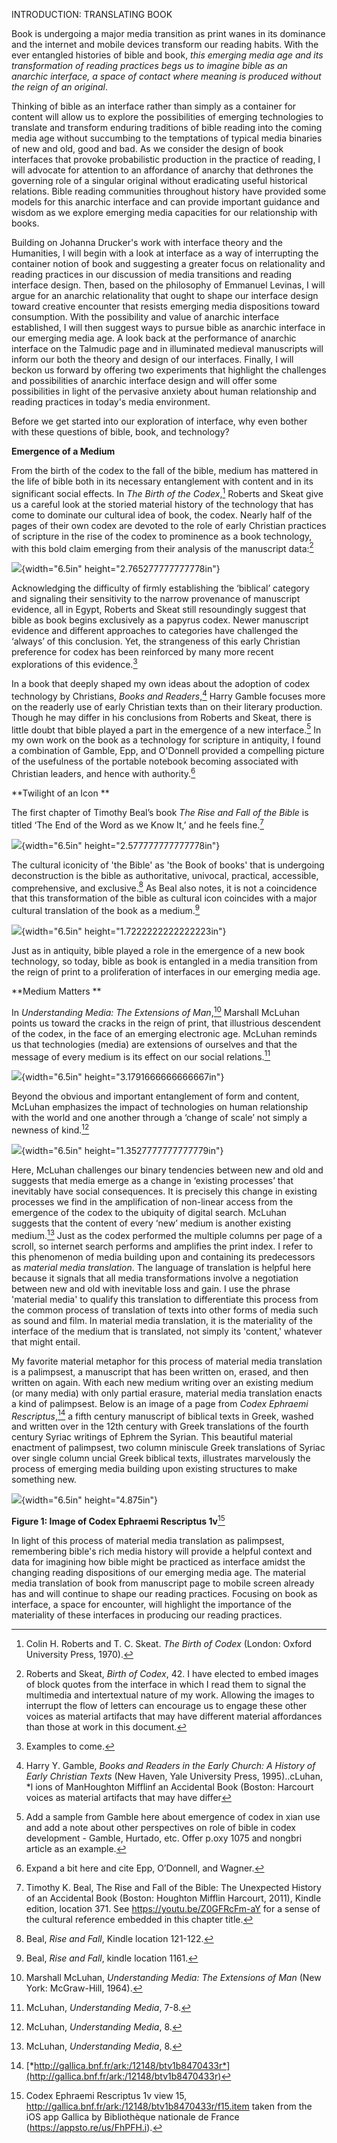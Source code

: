 INTRODUCTION: TRANSLATING BOOK

Book is undergoing a major media transition as print wanes in its
dominance and the internet and mobile devices transform our reading
habits. With the ever entangled histories of bible and book, *this
emerging media age and its transformation of reading practices begs us
to imagine bible as an anarchic interface, a space of contact where
meaning is produced without the reign of an original*.

Thinking of bible as an interface rather than simply as a container for
content will allow us to explore the possibilities of emerging
technologies to translate and transform enduring traditions of bible
reading into the coming media age without succumbing to the temptations
of typical media binaries of new and old, good and bad. As we consider
the design of book interfaces that provoke probabilistic production in
the practice of reading, I will advocate for attention to an affordance
of anarchy that dethrones the governing role of a singular original
without eradicating useful historical relations. Bible reading
communities throughout history have provided some models for this
anarchic interface and can provide important guidance and wisdom as we
explore emerging media capacities for our relationship with books.

Building on Johanna Drucker's work with interface theory and the
Humanities, I will begin with a look at interface as a way of
interrupting the container notion of book and suggesting a greater focus
on relationality and reading practices in our discussion of media
transitions and reading interface design. Then, based on the philosophy
of Emmanuel Levinas, I will argue for an anarchic relationality that
ought to shape our interface design toward creative encounter that
resists emerging media dispositions toward consumption. With the
possibility and value of anarchic interface established, I will then
suggest ways to pursue bible as anarchic interface in our emerging media
age. A look back at the performance of anarchic interface on the
Talmudic page and in illuminated medieval manuscripts will inform our
both the theory and design of our interfaces. Finally, I will beckon us
forward by offering two experiments that highlight the challenges and
possibilities of anarchic interface design and will offer some
possibilities in light of the pervasive anxiety about human relationship
and reading practices in today's media environment.

Before we get started into our exploration of interface, why even bother
with these questions of bible, book, and technology?

**Emergence of a Medium**

From the birth of the codex to the fall of the bible, medium has
mattered in the life of bible both in its necessary entanglement with
content and in its significant social effects. In *The Birth of the
Codex*,[^1] Roberts and Skeat give us a careful look at the storied
material history of the technology that has come to dominate our
cultural idea of book, the codex. Nearly half of the pages of their own
codex are devoted to the role of early Christian practices of scripture
in the rise of the codex to prominence as a book technology, with this
bold claim emerging from their analysis of the manuscript data:[^2]

![](media/image1.tiff){width="6.5in" height="2.765277777777778in"}

Acknowledging the difficulty of firmly establishing the ‘biblical’
category and signaling their sensitivity to the narrow provenance of
manuscript evidence, all in Egypt, Roberts and Skeat still resoundingly
suggest that bible as book begins exclusively as a papyrus codex. Newer
manuscript evidence and different approaches to categories have
challenged the ‘always’ of this conclusion. Yet, the strangeness of this
early Christian preference for codex has been reinforced by many more
recent explorations of this evidence.[^3]

In a book that deeply shaped my own ideas about the adoption of codex
technology by Christians, *Books and Readers*,[^4] Harry Gamble focuses
more on the readerly use of early Christian texts than on their literary
production. Though he may differ in his conclusions from Roberts and
Skeat, there is little doubt that bible played a part in the emergence
of a new interface.[^5] In my own work on the book as a technology for
scripture in antiquity, I found a combination of Gamble, Epp, and
O'Donnell provided a compelling picture of the usefulness of the
portable notebook becoming associated with Christian leaders, and hence
with authority.[^6]

**Twilight of an Icon **

The first chapter of Timothy Beal’s book *The Rise and Fall of the
Bible* is titled ‘The End of the Word as we Know It,’ and he feels
fine.[^7]

![](media/image2.tiff){width="6.5in" height="2.577777777777778in"}

The cultural iconicity of 'the Bible' as 'the Book of books' that is
undergoing deconstruction is the bible as authoritative, univocal,
practical, accessible, comprehensive, and exclusive.[^8] As Beal also
notes, it is not a coincidence that this transformation of the bible as
cultural icon coincides with a major cultural translation of the book as
a medium.[^9]

![](media/image3.tiff){width="6.5in" height="1.7222222222222223in"}

Just as in antiquity, bible played a role in the emergence of a new book
technology, so today, bible as book is entangled in a media transition
from the reign of print to a proliferation of interfaces in our emerging
media age.

**Medium Matters **

In *Understanding Media: The Extensions of Man*,[^10] Marshall McLuhan
points us toward the cracks in the reign of print, that illustrious
descendent of the codex, in the face of an emerging electronic age.
McLuhan reminds us that technologies (media) are extensions of
ourselves and that the message of every medium is its effect on our
social relations.[^11]

![](media/image4.tiff){width="6.5in" height="3.1791666666666667in"}

Beyond the obvious and important entanglement of form and content,
McLuhan emphasizes the impact of technologies on human relationship with
the world and one another through a ‘change of scale’ not simply a
newness of kind.[^12]

![](media/image5.tiff){width="6.5in" height="1.3527777777777779in"}

Here, McLuhan challenges our binary tendencies between new and old and
suggests that media emerge as a change in ‘existing processes’ that
inevitably have social consequences. It is precisely this change in
existing processes we find in the amplification of non-linear access
from the emergence of the codex to the ubiquity of digital search.
McLuhan suggests that the content of every ‘new’ medium is another
existing medium.[^13] Just as the codex performed the multiple columns
per page of a scroll, so internet search performs and amplifies the
print index. I refer to this phenomenon of media building upon and
containing its predecessors as *material media translation*. The
language of translation is helpful here because it signals that all
media transformations involve a negotiation between new and old with
inevitable loss and gain. I use the phrase 'material media' to qualify
this translation to differentiate this process from the common process
of translation of texts into other forms of media such as sound and
film. In material media translation, it is the materiality of the
interface of the medium that is translated, not simply its 'content,'
whatever that might entail.

My favorite material metaphor for this process of material media
translation is a palimpsest, a manuscript that has been written on,
erased, and then written on again. With each new medium writing over an
existing medium (or many media) with only partial erasure, material
media translation enacts a kind of palimpsest. Below is an image of a
page from *Codex Ephraemi Rescriptus*,[^14] a fifth century manuscript
of biblical texts in Greek, washed and written over in the 12th century
with Greek translations of the fourth century Syriac writings of Ephrem
the Syrian. This beautiful material enactment of palimpsest, two column
miniscule Greek translations of Syriac over single column uncial Greek
biblical texts, illustrates marvelously the process of emerging media
building upon existing structures to make something new.

![](media/image6.tiff){width="6.5in" height="4.875in"}

**Figure 1: Image of Codex Ephraemi Rescriptus 1v**[^15]

In light of this process of material media translation as palimpsest,
remembering bible's rich media history will provide a helpful context
and data for imagining how bible might be practiced as interface amidst
the changing reading dispositions of our emerging media age. The
material media translation of book from manuscript page to mobile screen
already has and will continue to shape our reading practices. Focusing
on book as interface, a space for encounter, will highlight the
importance of the materiality of these interfaces in producing our
reading practices.

[^1]: Colin H. Roberts and T. C. Skeat. *The Birth of Codex* (London:
    Oxford University Press, 1970).

[^2]: Roberts and Skeat, *Birth of Codex*, 42. I have elected to embed
    images of block quotes from the interface in which I read them to
    signal the multimedia and intertextual nature of my work. Allowing
    the images to interrupt the flow of letters can encourage us to
    engage these other voices as material artifacts that may have
    different material affordances than those at work in this document.

[^3]: Examples to come.

[^4]: Harry Y. Gamble, *Books and Readers in the Early Church: A History
    of Early Christian Texts* (New Haven, Yale University Press,
    1995)..cLuhan, \*l ions of ManHoughton Mifflinf an Accidental Book
    (Boston: Harcourt voices as material artifacts that may have differ

[^5]: Add a sample from Gamble here about emergence of codex in xian use
    and add a note about other perspectives on role of bible in codex
    development - Gamble, Hurtado, etc. Offer p.oxy 1075 and nongbri
    article as an example.

[^6]: Expand a bit here and cite Epp, O’Donnell, and Wagner.

[^7]: Timothy K. Beal, The Rise and Fall of the Bible: The Unexpected
    History of an Accidental Book (Boston: Houghton Mifflin Harcourt,
    2011), Kindle edition, location 371. See
    <https://youtu.be/Z0GFRcFm-aY> for a sense of the cultural reference
    embedded in this chapter title.

[^8]: Beal, *Rise and Fall*, Kindle location 121-122.

[^9]: Beal, *Rise and Fall*, kindle location 1161.

[^10]: Marshall McLuhan, *Understanding Media: The Extensions of Man*
    (New York: McGraw-Hill, 1964).

[^11]: McLuhan, *Understanding Media*, 7-8.

[^12]: McLuhan, *Understanding Media*, 8.

[^13]: McLuhan, *Understanding Media*, 8.

[^14]: [*http://gallica.bnf.fr/ark:/12148/btv1b8470433r*](http://gallica.bnf.fr/ark:/12148/btv1b8470433r)

[^15]: Codex Ephraemi Rescriptus 1v view 15,
    <http://gallica.bnf.fr/ark:/12148/btv1b8470433r/f15.item> taken from
    the iOS app Gallica by Bibliothèque nationale de France
    (https://appsto.re/us/FhPFH.i).
